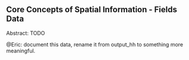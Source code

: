 Core Concepts of Spatial Information - Fields Data
----------------------

Abstract: TODO

@Eric: document this data, rename it from output_hh to something more meaningful. 
